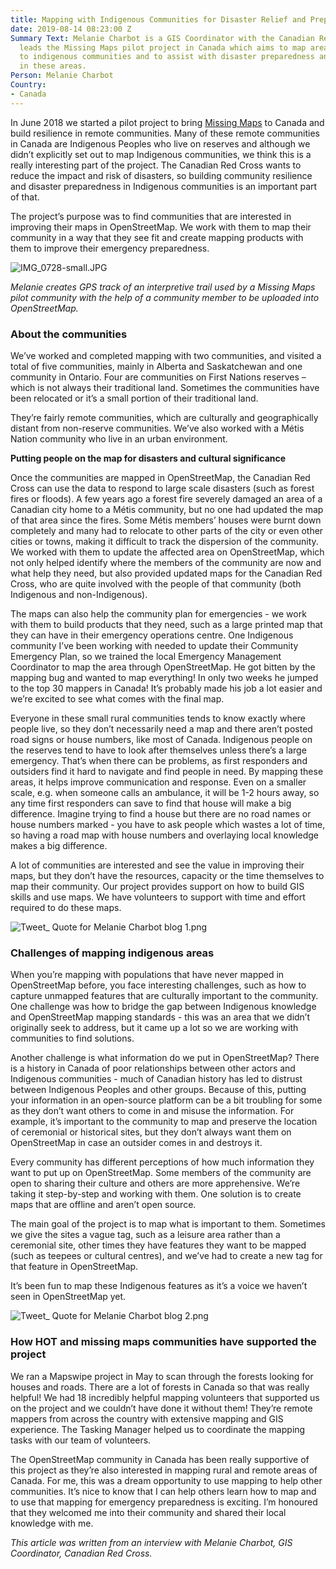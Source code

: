 ```yaml
---
title: Mapping with Indigenous Communities for Disaster Relief and Preparedness
date: 2019-08-14 08:23:00 Z
Summary Text: Melanie Charbot is a GIS Coordinator with the Canadian Red Cross. She
  leads the Missing Maps pilot project in Canada which aims to map areas important
  to indigenous communities and to assist with disaster preparedness and response
  in these areas.
Person: Melanie Charbot
Country:
- Canada
---
```


In June 2018 we started a pilot project to bring [Missing Maps](http://www.missingmaps.org/) to Canada and build resilience in remote communities. Many of these remote communities in Canada are Indigenous Peoples who live on reserves and although we didn’t explicitly set out to map Indigenous communities, we think this is a really interesting part of the project. The Canadian Red Cross wants to reduce the impact and risk of disasters, so building community resilience and disaster preparedness in Indigenous communities is an important part of that.

The project’s purpose was to find communities that are interested in improving their maps in OpenStreetMap. We work with them to map their community in a way that they see fit and create mapping products with them to improve their emergency preparedness.

![IMG_0728-small.JPG](/uploads/IMG_0728-small.JPG)

*Melanie creates GPS track of an interpretive trail used by a Missing Maps pilot community with the help of a community member to be uploaded into OpenStreetMap.*

### **About the communities**

We’ve worked and completed mapping with two communities, and visited a total of five communities, mainly in Alberta and Saskatchewan and one community in Ontario. Four are communities on First Nations reserves – which is not always their traditional land. Sometimes the communities have been relocated or it’s a small portion of their traditional land.

They’re fairly remote communities, which are culturally and geographically distant from non-reserve communities. We’ve also worked with a Métis Nation community who live in an urban environment.

**Putting people on the map for disasters and cultural significance**

Once the communities are mapped in OpenStreetMap, the Canadian Red Cross can use the data to respond to large scale disasters (such as forest fires or floods). A few years ago a forest fire severely damaged an area of a Canadian city home to a Métis community, but no one had updated the map of that area since the fires. Some Métis members’ houses were burnt down completely and many had to relocate to other parts of the city or even other cities or towns, making it difficult to track the dispersion of the community. We worked with them to update the affected area on OpenStreetMap, which not only helped identify where the members of the community are now and what help they need, but also provided updated maps for the Canadian Red Cross, who are quite involved with the people of that community (both Indigenous and non-Indigenous).

The maps can also help the community plan for emergencies - we work with them to build products that they need, such as a large printed map that they can have in their emergency operations centre. One Indigenous community I’ve been working with needed to update their Community Emergency Plan, so we trained the local Emergency Management Coordinator to map the area through OpenStreetMap. He got bitten by the mapping bug and wanted to map everything! In only two weeks he jumped to the top 30 mappers in Canada! It’s probably made his job a lot easier and we’re excited to see what comes with the final map.

Everyone in these small rural communities tends to know exactly where people live, so they don’t necessarily need a map and there aren’t posted road signs or house numbers, like most of Canada. Indigenous people on the reserves tend to have to look after themselves unless there’s a large emergency. That’s when there can be problems, as first responders and outsiders find it hard to navigate and find people in need. By mapping these areas, it helps improve communication and response. Even on a smaller scale, e.g. when someone calls an ambulance, it will be 1-2 hours away, so any time first responders can save to find that house will make a big difference. Imagine trying to find a house but there are no road names or house numbers marked - you have to ask people which wastes a lot of time, so having a road map with house numbers and overlaying local knowledge makes a big difference.

A lot of communities are interested and see the value in improving their maps, but they don’t have the resources, capacity or the time themselves to map their community. Our project provides support on how to build GIS skills and use maps. We have volunteers to support with time and effort required to do these maps.

![Tweet_ Quote for Melanie Charbot blog 1.png](/uploads/Tweet_%20Quote%20for%20Melanie%20Charbot%20blog%201.png)

### Challenges of mapping indigenous areas

When you’re mapping with populations that have never mapped in OpenStreetMap before, you face interesting challenges, such as how to capture unmapped features that are culturally important to the community. One challenge was how to bridge the gap between Indigenous knowledge and OpenStreetMap mapping standards - this was an area that we didn’t originally seek to address, but it came up a lot so we are working with communities to find solutions.

Another challenge is what information do we put in OpenStreetMap? There is a history in Canada of poor relationships between other actors and Indigenous communities - much of Canadian history has led to distrust between Indigenous Peoples and other groups. Because of this, putting your information in an open-source platform can be a bit troubling for some as they don’t want others to come in and misuse the information. For example, it’s important to the community to map and preserve the location of ceremonial or historical sites, but they don’t always want them on OpenStreetMap in case an outsider comes in and destroys it.

Every community has different perceptions of how much information they want to put up on OpenStreetMap. Some members of the community are open to sharing their culture and others are more apprehensive. We’re taking it step-by-step and working with them. One solution is to create maps that are offline and aren’t open source.

The main goal of the project is to map what is important to them. Sometimes we give the sites a vague tag, such as a leisure area rather than a ceremonial site, other times they have features they want to be mapped (such as teepees or cultural centres), and we’ve had to create a new tag for that feature in OpenStreetMap.

It’s been fun to map these Indigenous features as it’s a voice we haven’t seen in OpenStreetMap yet.

![Tweet_ Quote for Melanie Charbot blog 2.png](/uploads/Tweet_%20Quote%20for%20Melanie%20Charbot%20blog%202.png)

### How HOT and missing maps communities have supported the project

We ran a Mapswipe project in May to scan through the forests looking for houses and roads. There are a lot of forests in Canada so that was really helpful! We had 18 incredibly helpful mapping volunteers that supported us on the project and we couldn’t have done it without them! They’re remote mappers from across the country with extensive mapping and GIS experience. The Tasking Manager helped us to coordinate the mapping tasks with our team of volunteers.

The OpenStreetMap community in Canada has been really supportive of this project as they’re also interested in mapping rural and remote areas of Canada. For me, this was a dream opportunity to use mapping to help other communities. It’s nice to know that I can help others learn how to map and to use that mapping for emergency preparedness is exciting. I’m honoured that they welcomed me into their community and shared their local knowledge with me.

*This article was written from an interview with Melanie Charbot, GIS Coordinator, Canadian Red Cross.*